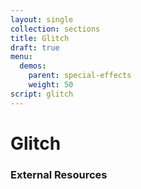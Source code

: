```yaml
---
layout: single
collection: sections
title: Glitch
draft: true
menu:
  demos:
    parent: special-effects
    weight: 50
script: glitch
---
```


# Glitch

### External Resources
